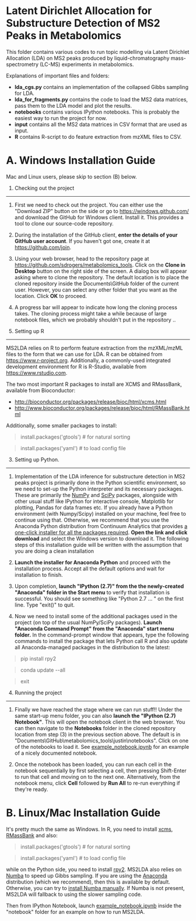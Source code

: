 Latent Dirichlet Allocation for Substructure Detection of MS2 Peaks in Metabolomics
===================================================================================

This folder contains various codes to run topic modelling via Latent Dirichlet Allocation (LDA) on MS2 peaks produced by liquid-chromatography mass-spectrometry (LC-MS) experiments in metabolomics.

Explanations of important files and folders:

* **lda_cgs.py** contains an implementation of the collapsed Gibbs sampling for LDA.
* **lda_for_fragments.py** contains the code to load the MS2 data matrices, pass them to the LDA model and plot the results. 
* **notebooks** contains various IPython notebooks. This is probably the easiest way to run the project for now. 
* **input** contains all the MS2 data matrices in CSV format that are used as input. 
* **R** contains R-script to do feature extraction from mzXML files to CSV.

A. Windows Installation Guide
=============================

Mac and Linux users, please skip to section (B) below.

1. Checking out the project
----------------------------

1. First we need to check out the project. You can either use the "Download ZIP" button on the side or go to https://windows.github.com/ and download the GitHub for Windows client. Install it. This provides a tool to clone our source-code repository.
 
2. During the installation of the GitHub client, **enter the details of your GitHub user account**. If you haven't got one, create it at https://github.com/join. 

3. Using your web browser, head to the repository page at https://github.com/sdrogers/metabolomics_tools. Click on the **Clone in Desktop** button on the right side of the screen. A dialog box will appear asking where to clone the repository. The default location is to place the cloned repository inside the Documents\GitHub folder of the current user. However, you can select any other folder that you want as the location. Click **OK** to proceed.

4. A progress bar will appear to indicate how long the cloning process takes. The cloning process might take a while because of large notebook files, which we probably shouldn't put in the repository ..

2. Setting up R
----------------

MS2LDA relies on R to perform feature extraction from the mzXML/mzML files to the form that we can use for LDA. R can be obtained from https://www.r-project.org. Additionally, a commonly-used integrated development environment for R is R-Studio, available from https://www.rstudio.com.

The two most important R packages to install are XCMS and RMassBank, available from Bioconductor:

* http://bioconductor.org/packages/release/bioc/html/xcms.html
* http://www.bioconductor.org/packages/release/bioc/html/RMassBank.html

Additionally, some smaller packages to install:

> install.packages('gtools') # for natural sorting

> install.packages('yaml') # to load config file

3. Setting up Python.
---------------------

1. Implementation of the LDA inference for substructure detection in MS2 peaks project is primarily done in the Python scientific environment, so we need to set-up the Python interpreter and its necessary packages. These are primarily the [NumPy](http://www.numpy.org/) and [SciPy](http://www.scipy.org/) packages, alongside with other usual stuff like IPython for interactive console, Matplotlib for plotting, Pandas for data frames etc. If you already have a Python environment (with Numpy/Scipy) installed on your machine, feel free to continue using that. Otherwise, we recommend that you use the Anaconda Python distribution from Continuum Analytics that provides [a one-click installer for all the packages required](https://store.continuum.io/cshop/anaconda/). **Open the link and click download** and select the Windows version to download it. The following steps of this installation guide will be written with the assumption that you are doing a clean installation 

2. **Launch the installer for Anaconda Python** and proceed with the installation process. Accept all the default options and wait for installation to finish. 

3. Upon completion, **launch "IPython (2.7)" from the the newly-created "Anaconda" folder in the Start menu** to verify that installation is successful. You should see something like "Python 2.7 ... " on the first line. Type "exit()" to quit.

4. Now we need to install some of the additional packages used in the project (on top of the usual NumPy/SciPy packages). **Launch "Anaconda Command Prompt" from the "Anaconda" start menu folder.** In the command-prompt window that appears, type the following commands to install the package that lets Python call R and also update all Anaconda-managed packages in the distribution to the latest:

> pip install rpy2

> conda update --all

> exit

4. Running the project
-------------------

1. Finally we have reached the stage where we can run stuff!! Under the same start-up menu folder, you can also **launch the "IPython (2.7) Notebook"**. This will open the notebook client in the web browser. You can then navigate to the **Notebooks** folder in the cloned repository location from step (3) in the previous section above. The default is in "Documents\GitHub\metabolomics_tools\justin\notebooks". Click on one of the notebooks to load it. See [example_notebook.ipynb](https://github.com/sdrogers/metabolomics_tools/blob/master/justin/notebooks/example_notebook.ipynb) for an example of a nicely documented notebook. 

2. Once the notebook has been loaded, you can run each cell in the notebook sequentially by first selecting a cell, then pressing Shift-Enter to run that cell and moving on to the next one. Alternatively, from the notebook menu, click **Cell** followed by **Run All** to re-run everything if they're ready.

B. Linux/Mac Installation Guide
===============================

It's pretty much the same as Windows. In R, you need to install [xcms](http://bioconductor.org/packages/release/bioc/html/xcms.html), [RMassBank](http://www.bioconductor.org/packages/release/bioc/html/RMassBank.html) and also:

> install.packages('gtools') # for natural sorting

> install.packages('yaml') # to load config file

while on the Python side, you need to install [rpy2](http://rpy.sourceforge.net/). MS2LDA also relies on [Numba](http://numba.pydata.org/) to speed up Gibbs sampling. If you are using the [Anaconda](https://store.continuum.io/cshop/anaconda/) distribution (which we recommend), then this is available by default. Otherwise, you can try to [install Numba manually](http://numba.pydata.org/). If Numba is not present, MS2LDA will fallback to using the slower sampling code.

Then from IPython Notebook, launch [example_notebook.ipynb](https://github.com/sdrogers/metabolomics_tools/blob/master/justin/notebooks/example_notebook.ipynb) inside the "notebook" folder for an example on how to run MS2LDA.
